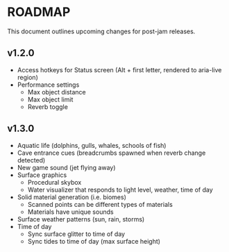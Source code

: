 # ROADMAP
This document outlines upcoming changes for post-jam releases.

## v1.2.0
- Access hotkeys for Status screen (Alt + first letter, rendered to aria-live region)
- Performance settings
  - Max object distance
  - Max object limit
  - Reverb toggle

## v1.3.0
- Aquatic life (dolphins, gulls, whales, schools of fish)
- Cave entrance cues (breadcrumbs spawned when reverb change detected)
- New game sound (jet flying away)
- Surface graphics
  - Procedural skybox
  - Water visualizer that responds to light level, weather, time of day
- Solid material generation (i.e. biomes)
  - Scanned points can be different types of materials
  - Materials have unique sounds
- Surface weather patterns (sun, rain, storms)
- Time of day
  - Sync surface glitter to time of day
  - Sync tides to time of day (max surface height)
